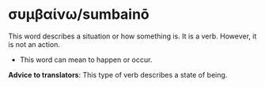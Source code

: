 # συμβαίνω/sumbainō
This word describes a situation or how something is. It is a verb. However, it is not an action. 

* This word can mean to happen or occur.  

**Advice to translators**: This type of verb describes a state of being. 
